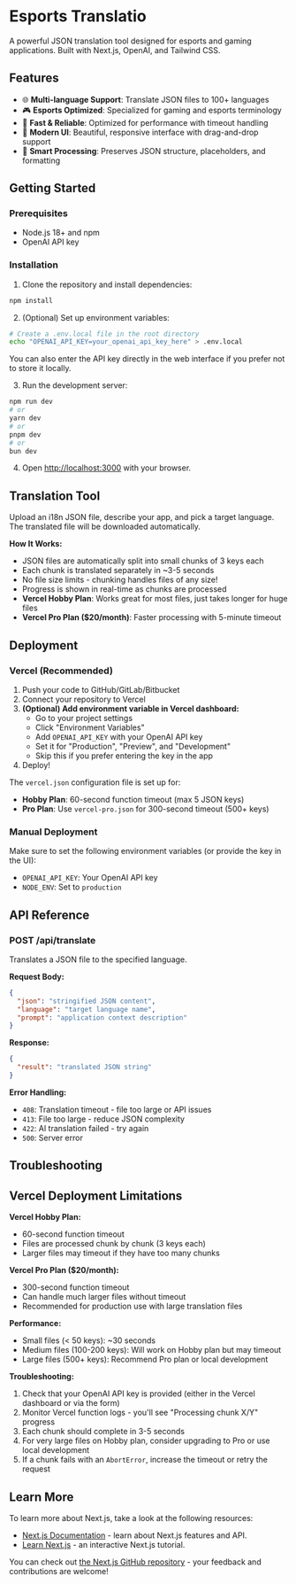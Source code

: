 # Esports Translatio

A powerful JSON translation tool designed for esports and gaming applications. Built with Next.js, OpenAI, and Tailwind CSS.

## Features

- 🌐 **Multi-language Support**: Translate JSON files to 100+ languages
- 🎮 **Esports Optimized**: Specialized for gaming and esports terminology
- 🚀 **Fast & Reliable**: Optimized for performance with timeout handling
- 📱 **Modern UI**: Beautiful, responsive interface with drag-and-drop support
- 🔧 **Smart Processing**: Preserves JSON structure, placeholders, and formatting

## Getting Started

### Prerequisites

- Node.js 18+ and npm
- OpenAI API key

### Installation

1. Clone the repository and install dependencies:
```bash
npm install
```

2. (Optional) Set up environment variables:
```bash
# Create a .env.local file in the root directory
echo "OPENAI_API_KEY=your_openai_api_key_here" > .env.local
```
You can also enter the API key directly in the web interface if you prefer not to store it locally.

3. Run the development server:
```bash
npm run dev
# or
yarn dev
# or
pnpm dev
# or
bun dev
```

4. Open [http://localhost:3000](http://localhost:3000) with your browser.

## Translation Tool

Upload an i18n JSON file, describe your app, and pick a target language. The translated file will be downloaded automatically.

**How It Works:**
- JSON files are automatically split into small chunks of 3 keys each
- Each chunk is translated separately in ~3-5 seconds
- No file size limits - chunking handles files of any size!
- Progress is shown in real-time as chunks are processed
- **Vercel Hobby Plan**: Works great for most files, just takes longer for huge files
- **Vercel Pro Plan ($20/month)**: Faster processing with 5-minute timeout

## Deployment

### Vercel (Recommended)

1. Push your code to GitHub/GitLab/Bitbucket
2. Connect your repository to Vercel
3. **(Optional) Add environment variable in Vercel dashboard:**
   - Go to your project settings
   - Click "Environment Variables"
   - Add `OPENAI_API_KEY` with your OpenAI API key
   - Set it for "Production", "Preview", and "Development"
   - Skip this if you prefer entering the key in the app
4. Deploy!

The `vercel.json` configuration file is set up for:
- **Hobby Plan**: 60-second function timeout (max 5 JSON keys)
- **Pro Plan**: Use `vercel-pro.json` for 300-second timeout (500+ keys)

### Manual Deployment

Make sure to set the following environment variables (or provide the key in the UI):
- `OPENAI_API_KEY`: Your OpenAI API key
- `NODE_ENV`: Set to `production`

## API Reference

### POST /api/translate

Translates a JSON file to the specified language.

**Request Body:**
```json
{
  "json": "stringified JSON content",
  "language": "target language name", 
  "prompt": "application context description"
}
```

**Response:**
```json
{
  "result": "translated JSON string"
}
```

**Error Handling:**
- `408`: Translation timeout - file too large or API issues
- `413`: File too large - reduce JSON complexity
- `422`: AI translation failed - try again
- `500`: Server error

## Troubleshooting

## Vercel Deployment Limitations

**Vercel Hobby Plan:**
- 60-second function timeout
- Files are processed chunk by chunk (3 keys each)
- Larger files may timeout if they have too many chunks

**Vercel Pro Plan ($20/month):**
- 300-second function timeout  
- Can handle much larger files without timeout
- Recommended for production use with large translation files

**Performance:**
- Small files (< 50 keys): ~30 seconds
- Medium files (100-200 keys): Will work on Hobby plan but may timeout
- Large files (500+ keys): Recommend Pro plan or local development

**Troubleshooting:**
1. Check that your OpenAI API key is provided (either in the Vercel dashboard or via the form)
2. Monitor Vercel function logs - you'll see "Processing chunk X/Y" progress
3. Each chunk should complete in 3-5 seconds
4. For very large files on Hobby plan, consider upgrading to Pro or use local development
5. If a chunk fails with an `AbortError`, increase the timeout or retry the request

## Learn More

To learn more about Next.js, take a look at the following resources:

- [Next.js Documentation](https://nextjs.org/docs) - learn about Next.js features and API.
- [Learn Next.js](https://nextjs.org/learn) - an interactive Next.js tutorial.

You can check out [the Next.js GitHub repository](https://github.com/vercel/next.js) - your feedback and contributions are welcome!
